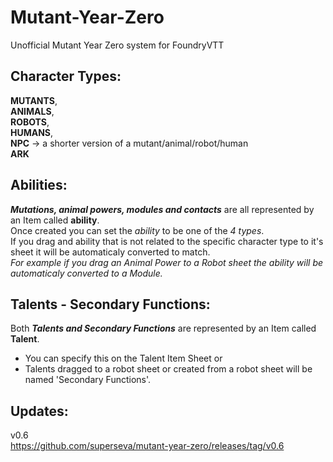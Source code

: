 # Mutant-Year-Zero
Unofficial Mutant Year Zero system for FoundryVTT 

## Character Types:
**MUTANTS**,\
**ANIMALS**,\
**ROBOTS**,\
**HUMANS**,\
**NPC** -> a shorter version of a mutant/animal/robot/human \
**ARK**

## Abilities:
***Mutations, animal powers, modules and contacts*** are all represented by an Item called **ability**.\
Once created you can set the *ability* to be one of the *4 types*.\
If you drag and ability that is not related to the specific character type to it's sheet it will be automaticaly converted to match.\
*For example if you drag an Animal Power to a Robot sheet the ability will be automaticaly converted to a Module.*

## Talents - Secondary Functions:
Both ***Talents and Secondary Functions*** are represented by an Item called **Talent**.
- You can specify this on the Talent Item Sheet or
- Talents dragged to a robot sheet or created from a robot sheet will be named 'Secondary Functions'.

## Updates:
v0.6\
https://github.com/superseva/mutant-year-zero/releases/tag/v0.6
